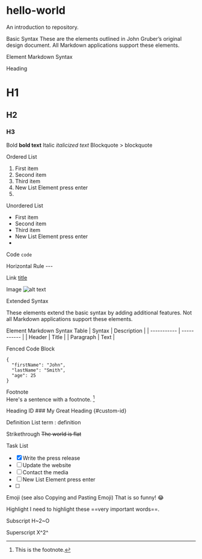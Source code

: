 # hello-world
An introduction to repository.


Basic Syntax
These are the elements outlined in John Gruber’s original design document. All Markdown applications support these elements.

Element	 Markdown Syntax

Heading	
# H1
## H2
### H3
Bold	**bold text**
Italic	*italicized text*
Blockquote	> blockquote

Ordered List	
1. First item
2. Second item
3. Third item
4. New List Element press enter
5. 

Unordered List	
- First item
- Second item
- Third item
- New List Element press enter
- 



Code	`code`

Horizontal Rule	---

Link	[title](https://www.example.com)

Image	![alt text](image.jpg)


Extended Syntax

These elements extend the basic syntax by adding additional features. Not all Markdown applications support these elements.

Element	Markdown Syntax
Table	| Syntax | Description |
| ----------- | ----------- |
| Header | Title |
| Paragraph | Text |

Fenced Code Block	
```
{
  "firstName": "John",
  "lastName": "Smith",
  "age": 25
}
```
Footnote	
Here's a sentence with a footnote. [^1]

[^1]: This is the footnote.


Heading ID	### My Great Heading {#custom-id}

Definition List	term
: definition

Strikethrough	~~The world is flat~~

Task List	
- [x] Write the press release
- [ ] Update the website
- [ ] Contact the media
- [ ] New List Element press enter
- [ ] 

Emoji
(see also Copying and Pasting Emoji)	That is so funny! :joy:

Highlight	I need to highlight these ==very important words==.

Subscript	H~2~O

Superscript	X^2^
